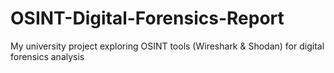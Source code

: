 # OSINT-Digital-Forensics-Report
My university project exploring OSINT tools (Wireshark &amp; Shodan) for digital forensics analysis
